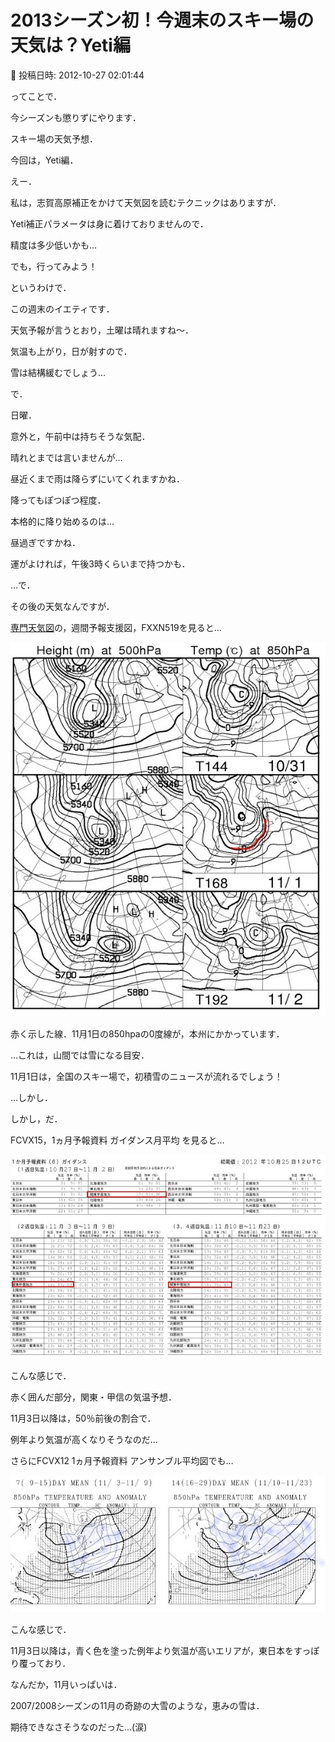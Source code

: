 # 2013シーズン初！今週末のスキー場の天気は？Yeti編

📅 投稿日時: 2012-10-27 02:01:44

ってことで．


今シーズンも懲りずにやります．


スキー場の天気予想．





今回は，Yeti編．


えー．


私は，志賀高原補正をかけて天気図を読むテクニックはありますが．


Yeti補正パラメータは身に着けておりませんので．


精度は多少低いかも…


でも，行ってみよう！





というわけで．


この週末のイエティです．


天気予報が言うとおり，土曜は晴れますね～．


気温も上がり，日が射すので．


雪は結構緩むでしょう…





で．


日曜．


意外と，午前中は持ちそうな気配．


晴れとまでは言いませんが…


昼近くまで雨は降らずにいてくれますかね．


降ってもぽつぽつ程度．





本格的に降り始めるのは…


昼過ぎですかね．


運がよければ，午後3時くらいまで持つかも．





…で．


その後の天気なんですが．


[専門天気図](http://n-kishou.com/ee/exp/exp.html)の，週間予報支援図，FXXN519を見ると…




![78eb8d5950e834234d4f983ee0d6b77d.jpg](images/78eb8d5950e834234d4f983ee0d6b77d.jpg)




赤く示した線．11月1日の850hpaの0度線が，本州にかかっています．


…これは，山間では雪になる目安．


11月1日は，全国のスキー場で，初積雪のニュースが流れるでしょう！





…しかし．


しかし，だ．


FCVX15，1ヵ月予報資料 ガイダンス月平均 を見ると…




![05e5936a6aceb3764050b7cc96457bdf.jpg](images/05e5936a6aceb3764050b7cc96457bdf.jpg)




こんな感じで．


赤く囲んだ部分，関東・甲信の気温予想．


11月3日以降は，50％前後の割合で．


例年より気温が高くなりそうなのだ…





さらにFCVX12 1ヵ月予報資料 アンサンブル平均図でも…




![b3df42970d511c4954384480f31c8f2d.jpg](images/b3df42970d511c4954384480f31c8f2d.jpg)




こんな感じで．


11月3日以降は，青く色を塗った例年より気温が高いエリアが，東日本をすっぽり覆っており．





なんだか，11月いっぱいは．


2007/2008シーズンの11月の奇跡の大雪のような，恵みの雪は．


期待できなさそうなのだった…(涙)
